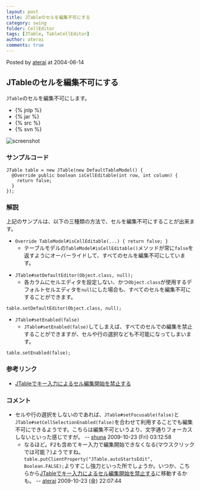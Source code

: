 ```yaml
---
layout: post
title: JTableのセルを編集不可にする
category: swing
folder: CellEditor
tags: [JTable, TableCellEditor]
author: aterai
comments: true
---
```


Posted by [aterai](http://terai.xrea.jp/aterai.html) at 2004-06-14

## JTableのセルを編集不可にする
`JTable`のセルを編集不可にします。

- {% jnlp %}
- {% jar %}
- {% src %}
- {% svn %}

<!-- dummy comment line for breaking list -->

![screenshot](https://lh6.googleusercontent.com/_9Z4BYR88imo/TQTIgUbMHLI/AAAAAAAAAS4/v0jIwB26ie4/s800/CellEditor.png)

### サンプルコード
<pre class="prettyprint"><code>JTable table = new JTable(new DefaultTableModel() {
  @Override public boolean isCellEditable(int row, int column) {
    return false;
  }
});
</code></pre>

### 解説
上記のサンプルは、以下の三種類の方法で、セルを編集不可にすることが出来ます。

- `Override TableModel#isCellEditable(...) { return false; }`
    - テーブルモデルの`TableModel#isCellEditable()`メソッドが常に`false`を返すようにオーバーライドして、すべてのセルを編集不可にしています。

<!-- dummy comment line for breaking list -->

- `JTable#setDefaultEditor(Object.class, null);`
    - 各カラムにセルエディタを設定しない、かつ`Object.class`が使用するデフォルトセルエディタを`null`にした場合も、すべてのセルを編集不可にすることができます。

<!-- dummy comment line for breaking list -->

<pre class="prettyprint"><code>table.setDefaultEditor(Object.class, null);
</code></pre>

- `JTable#setEnabled(false)`
    - `JTable#setEnabled(false)`してしまえば、すべてのセルでの編集を禁止することができますが、セルや行の選択なども不可能になってしまいます。

<!-- dummy comment line for breaking list -->

<pre class="prettyprint"><code>table.setEnabled(false);
</code></pre>

### 参考リンク
- [JTableでキー入力によるセル編集開始を禁止する](http://terai.xrea.jp/Swing/PreventStartCellEditing.html)

<!-- dummy comment line for breaking list -->

### コメント
- セルや行の選択をしないのであれば、`JTable#setFocusable(false)`と`JTable#setCellSelectionEnabled(false)`を合わせて利用することでも編集不可にできるようです。こちらは編集不可というより、文字通りフォーカスしないといった感じですが。 -- [shuna](http://terai.xrea.jp/shuna.html) 2009-10-23 (Fri) 03:12:58
    - なるほど。<kbd>F2</kbd>も含めてキー入力で編集開始できなくなる(マウスクリックでは可能？)ようですね。`table.putClientProperty("JTable.autoStartsEdit", Boolean.FALSE);`よりすこし強力といった所でしょうか。いつか、こちらから[JTableでキー入力によるセル編集開始を禁止する](http://terai.xrea.jp/Swing/PreventStartCellEditing.html)に移動するかも。 -- [aterai](http://terai.xrea.jp/aterai.html) 2009-10-23 (金) 22:07:44

<!-- dummy comment line for breaking list -->

